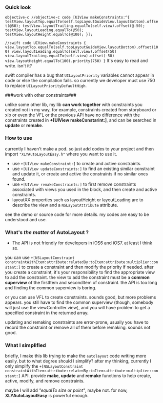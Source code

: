 
### Quick look ###

`objective-c
//objective-c code
[UIView makeConstraints:^{
testView.layoutTop.equalTo(self.topLayoutGuideView.layoutBottom).offset(@50);
testView.layoutTrailing.equalTo(self.view).offset(@-50);
testView.layoutLeading.equalTo(@50);
testView.layoutHeight.equalTo(@100);
}];
`

`
//swift code
UIView.makeConstraints {
view.layoutTop.equalTo(self.topLayoutGuideView.layoutBottom).offset(100)
view.layoutLeading.equalTo(self.view).offset(50)
view.layoutTrailing.equalTo(self.view).offset(-50)
view.layoutHeight.equalTo(100).priority(750)
}
`
It's easy to read and write. isn't it?

swift compiler has a bug that `UILayoutPriority` variables cannot appear in code or else the compilation fails. so currently we developer must use 750 to replace `UILayoutPriorityDefaultHigh`.

###work with other constraints###

unlike some other lib, my lib **can work together** with constraints you created not in my way, for example, constraints created from storyboard or xib or even the VFL or the previous API have no difference with the constraints created in **+[UIView makeConstarint:]**, and can be searched in **update** or **remake**.

### How to use ###

currently I haven't make a pod. so just add codes to your project and then import `"XLYAutoLayoutEasy.h"` where you want to use it. 

* use `+[UIView makeConstraint:]` to create and active constraints. 
* use `+[UIView updateConstraints:]` to find an existing similar constraint and update it, or create and active the constraints if no similar ones found. 
* use `+[UIView remakeConstraints:]` to first remove constraints associated with views you used in the block, and then create and active constraints.
* layoutXX properties such as layoutHeight or layoutLeading are to describe the view and a `NSLayoutAttribute` attribute.

see the demo or source code for more details. my codes are easy to be understood and use.

### What's *the matter* of AutoLayout ? ###

* The API is not friendly for developers in iOS6 and iOS7. at least I think so.

you can use 
`
+[NSLayoutConstraint constraintWithItem:attribute:relatedBy:toItem:attribute:multiplier:constant:]
`
to create a constraint and then modify the priority if needed. after you create a constraint, it's your responsibility to find the appropriate view to add the constraint. the view to add the constraint must be a **common superview** of the firstItem and secondItem of constraint. the API is too long and finding the common superview is boring.

or you can use VFL to create constraints. sounds good, but more problems appears. you still have to find the common superview (though, somebody will just use the viewController.view), and you will have problem to get a specified constraint in the returned array.

updating and remaking constraints are error-prone, usually you have to record the constraint or remove all of them before remaking. sounds not good.

### What I simplified ###

briefly, I make this lib trying to make the `autolayout` code writing more easily. but to what degree should I simplify? after my thinking, currently I only simplify the `+[NSLayoutConstraint constraintWithItem:attribute:relatedBy:toItem:attribute:multiplier:constant:]` API. provide **make**, **update** and **remake** functions to help create, active, modify, and remove constraints.

maybe I will add *"equalTo size or point"*, maybe not. for now, **XLYAutoLayoutEasy** is powerful enough.
